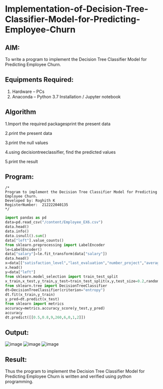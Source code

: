 
# Implementation-of-Decision-Tree-Classifier-Model-for-Predicting-Employee-Churn

## AIM:
To write a program to implement the Decision Tree Classifier Model for Predicting Employee Churn.

## Equipments Required:
1. Hardware – PCs
2. Anaconda – Python 3.7 Installation / Jupyter notebook

## Algorithm
1.Import the required packagesprint the present data

2.print the present data

3.print the null values

4.using decisiontreeclassifier, find the predicted values

5.print the result
## Program:
```
/*
Program to implement the Decision Tree Classifier Model for Predicting Employee Churn.
Developed by: Roghith K
RegisterNumber:  212222040135
*/
```
```python
import pandas as pd
data=pd.read_csv("/content/Employee_EX6.csv")
data.head()
data.info()
data.isnull().sum()
data["left"].value_counts()
from sklearn.preprocessing import LabelEncoder
le=LabelEncoder()
data["salary"]=le.fit_transform(data["salary"])
data.head()
x=data[["satisfaction_level","last_evaluation","number_project","average_montly_hours","time_spend_company","Work_accident","promotion_last_5years","salary"]]
x.head()
y=data["left"]
from sklearn.model_selection import train_test_split
x_train,x_test,y_train,y_test=train_test_split(x,y,test_size=0.2,random_state=100)
from sklearn.tree import DecisionTreeClassifier
dt=DecisionTreeClassifier(criterion="entropy")
dt.fit(x_train,y_train)
y_pred=dt.predict(x_test)
from sklearn import metrics
accuracy=metrics.accuracy_score(y_test,y_pred)
accuracy
dt.predict([[0.5,0.8,9,260,6,0,1,2]])
```

## Output:
![image](https://github.com/selva258963/Implementation-of-Decision-Tree-Classifier-Model-for-Predicting-Employee-Churn/assets/121961701/7c88a908-d75f-4c62-bd28-a002dfe0004a)
![image](https://github.com/selva258963/Implementation-of-Decision-Tree-Classifier-Model-for-Predicting-Employee-Churn/assets/121961701/4ff20919-59e8-41e3-b388-5a6b5bd5bf93)
![image](https://github.com/selva258963/Implementation-of-Decision-Tree-Classifier-Model-for-Predicting-Employee-Churn/assets/121961701/9c33630e-3de5-47f7-8d43-92bc4cdbc98d)



## Result:
Thus the program to implement the  Decision Tree Classifier Model for Predicting Employee Churn is written and verified using python programming.
